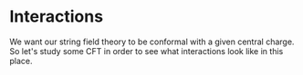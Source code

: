 # Interactions

We want our string field theory to be conformal with a given central charge. So let's study some CFT in order to see what interactions look like in this place. 



